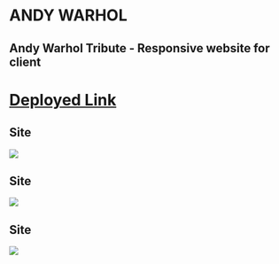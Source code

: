 # ANDY WARHOL
## Andy Warhol Tribute - Responsive website for client
# [Deployed Link](https://calvinjamesheath.github.io/ANDY-WARHOL-apellido1-apellido2-nombre-grupo-DWA-2021-22/Desarrollo/index.html)
## Site
![](https://github.com/CalvinJamesHeath/ANDY-WARHOL-apellido1-apellido2-nombre-grupo-DWA-2021-22/blob/main/Desarrollo/Images/paguina/Screen%20Shot%202022-06-15%20at%202.04.41%20PM.png)
## Site
![](https://github.com/CalvinJamesHeath/ANDY-WARHOL-apellido1-apellido2-nombre-grupo-DWA-2021-22/blob/main/Desarrollo/Images/paguina/Screen%20Shot%202022-06-15%20at%202.04.58%20PM.png)
## Site
![](https://github.com/CalvinJamesHeath/ANDY-WARHOL-apellido1-apellido2-nombre-grupo-DWA-2021-22/blob/main/Desarrollo/Images/paguina/Screen%20Shot%202022-06-15%20at%202.05.18%20PM.png)
